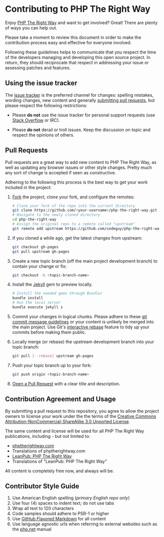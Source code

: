 # Contributing to PHP The Right Way

Enjoy [PHP The Right Way](http://phptherightway.com) and want to get
involved? Great! There are plenty of ways you can help out.

Please take a moment to review this document in order to make the contribution
process easy and effective for everyone involved.

Following these guidelines helps to communicate that you respect the time of
the developers managing and developing this open source project. In return,
they should reciprocate that respect in addressing your issue or assessing
patches and features.


## Using the issue tracker

The [issue tracker](https://github.com/codeguy/php-the-right-way/issues) is
the preferred channel for changes: spelling mistakes, wording changes, new
content and generally [submitting pull requests](#pull-requests), but please
respect the following restrictions:

* Please **do not** use the issue tracker for personal support requests (use
  [Stack Overflow](http://stackoverflow.com/questions/tagged/php) or IRC).

* Please **do not** derail or troll issues. Keep the discussion on topic and
  respect the opinions of others.


<a name="pull-requests"></a>
## Pull Requests

Pull requests are a great way to add new content to PHP The Right Way, as well
as updating any browser issues or other style changes. Pretty much any sort of
change is accepted if seen as constructive.

Adhering to the following this process is the best way to get your work
included in the project:

1. [Fork](http://help.github.com/fork-a-repo/) the project, clone your fork,
   and configure the remotes:

   ```bash
   # Clone your fork of the repo into the current directory
   git clone https://github.com/<your-username>/php-the-right-way.git
   # Navigate to the newly cloned directory
   cd php-the-right-way
   # Assign the original repo to a remote called "upstream"
   git remote add upstream https://github.com/codeguy/php-the-right-way.git
   ```

2. If you cloned a while ago, get the latest changes from upstream:

   ```bash
   git checkout gh-pages
   git pull upstream gh-pages
   ```

3. Create a new topic branch (off the main project development branch) to
   contain your change or fix:

   ```bash
   git checkout -b <topic-branch-name>
   ```

4. Install the [Jekyll](https://github.com/mojombo/jekyll/) gem to preview locally.

   ```bash
   # Install the needed gems through Bundler
   bundle install
   # Run the local server
   bundle execute jekyll s
   ```

5. Commit your changes in logical chunks. Please adhere to these [git commit
   message guidelines](http://tbaggery.com/2008/04/19/a-note-about-git-commit-messages.html)
   or your content is unlikely be merged into the main project. Use Git's
   [interactive rebase](https://help.github.com/articles/interactive-rebase)
   feature to tidy up your commits before making them public.

6. Locally merge (or rebase) the upstream development branch into your topic branch:

   ```bash
   git pull [--rebase] upstream gh-pages
   ```

7. Push your topic branch up to your fork:

   ```bash
   git push origin <topic-branch-name>
   ```

8. [Open a Pull Request](https://help.github.com/articles/using-pull-requests/)
    with a clear title and description.


## Contribution Agreement and Usage

By submitting a pull request to this repository, you agree to allow the project
owners to license your work under the the terms of the [Creative Commons Attribution-NonCommercial-ShareAlike
3.0 Unported License](http://creativecommons.org/licenses/by-nc-sa/3.0/).

The same content and license will be used for all PHP The Right Way publications,
including - but not limited to:

* [phptherightway.com](http://phptherightway.com)
* Translations of phptherightway.com
* [LeanPub: PHP The Right Way](https://leanpub.com/phptherightway/)
* Translations of "LeanPub: PHP The Right Way"

All content is completely free now, and always will be.

## Contributor Style Guide

1. Use American English spelling (*primary English repo only*)
2. Use four (4) spaces to indent text; do not use tabs
3. Wrap all text to 120 characters
4. Code samples should adhere to PSR-1 or higher
5. Use [GitHub Flavored Markdown](http://github.github.com/github-flavored-markdown/) for all content
6. Use language agnostic urls when referring to external websites such as the [php.net](http://php.net/urlhowto.php) manual
